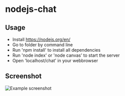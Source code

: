 # nodejs-chat

## Usage

- Install https://nodejs.org/en/
- Go to folder by command line
- Run 'npm install' to install all dependencies
- Run 'node index' or 'node canvas' to start the server
- Open 'localhost/chat' in your webbrowser

## Screenshot
![Example screenshot](http://i.imgur.com/FpWc2fQ.png)
